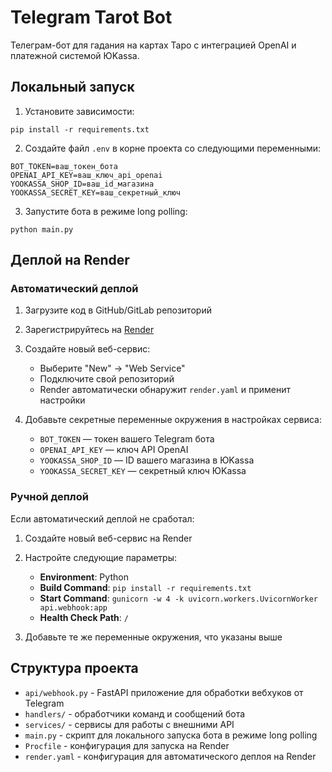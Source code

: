 # Telegram Tarot Bot

Телеграм-бот для гадания на картах Таро с интеграцией OpenAI и платежной системой ЮKassa.

## Локальный запуск

1. Установите зависимости:
```
pip install -r requirements.txt
```

2. Создайте файл `.env` в корне проекта со следующими переменными:
```
BOT_TOKEN=ваш_токен_бота
OPENAI_API_KEY=ваш_ключ_api_openai
YOOKASSA_SHOP_ID=ваш_id_магазина
YOOKASSA_SECRET_KEY=ваш_секретный_ключ
```

3. Запустите бота в режиме long polling:
```
python main.py
```

## Деплой на Render

### Автоматический деплой

1. Загрузите код в GitHub/GitLab репозиторий
2. Зарегистрируйтесь на [Render](https://render.com/)
3. Создайте новый веб-сервис:
   - Выберите "New" → "Web Service"
   - Подключите свой репозиторий
   - Render автоматически обнаружит `render.yaml` и применит настройки

4. Добавьте секретные переменные окружения в настройках сервиса:
   - `BOT_TOKEN` — токен вашего Telegram бота
   - `OPENAI_API_KEY` — ключ API OpenAI
   - `YOOKASSA_SHOP_ID` — ID вашего магазина в ЮKassa
   - `YOOKASSA_SECRET_KEY` — секретный ключ ЮKassa

### Ручной деплой

Если автоматический деплой не сработал:

1. Создайте новый веб-сервис на Render
2. Настройте следующие параметры:
   - **Environment**: Python
   - **Build Command**: `pip install -r requirements.txt`
   - **Start Command**: `gunicorn -w 4 -k uvicorn.workers.UvicornWorker api.webhook:app`
   - **Health Check Path**: `/`

3. Добавьте те же переменные окружения, что указаны выше

## Структура проекта

- `api/webhook.py` - FastAPI приложение для обработки вебхуков от Telegram
- `handlers/` - обработчики команд и сообщений бота
- `services/` - сервисы для работы с внешними API
- `main.py` - скрипт для локального запуска бота в режиме long polling
- `Procfile` - конфигурация для запуска на Render
- `render.yaml` - конфигурация для автоматического деплоя на Render